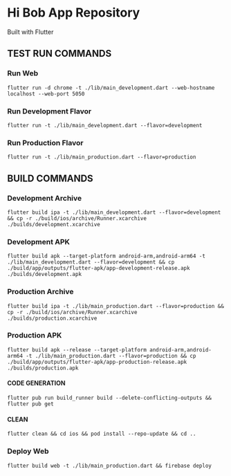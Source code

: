 # Hi Bob App Repository

Built with Flutter

## TEST RUN COMMANDS

### Run Web
```
flutter run -d chrome -t ./lib/main_development.dart --web-hostname localhost --web-port 5050
```

### Run Development Flavor
```
flutter run -t ./lib/main_development.dart --flavor=development
```

### Run Production Flavor
``` 
flutter run -t ./lib/main_production.dart --flavor=production
```

## BUILD COMMANDS

### Development Archive
```
flutter build ipa -t ./lib/main_development.dart --flavor=development && cp -r ./build/ios/archive/Runner.xcarchive ./builds/development.xcarchive
```
### Development APK
```
flutter build apk --target-platform android-arm,android-arm64 -t ./lib/main_development.dart --flavor=development && cp ./build/app/outputs/flutter-apk/app-development-release.apk ./builds/development.apk 
```

### Production Archive
```
flutter build ipa -t ./lib/main_production.dart --flavor=production && cp -r ./build/ios/archive/Runner.xcarchive ./builds/production.xcarchive
```

### Production APK
```
flutter build apk --release --target-platform android-arm,android-arm64 -t ./lib/main_production.dart --flavor=production && cp ./build/app/outputs/flutter-apk/app-production-release.apk ./builds/production.apk 
```

#### CODE GENERATION
```
flutter pub run build_runner build --delete-conflicting-outputs && flutter pub get
```

#### CLEAN 
```
flutter clean && cd ios && pod install --repo-update && cd ..
```

### Deploy Web
```
flutter build web -t ./lib/main_production.dart && firebase deploy
```
